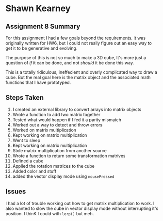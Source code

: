 # Shawn Kearney

## Assignment 8 Summary

For this assignment I had a few goals beyond the requirements. It was originally written for HW6, but I could not really figure out an easy way to get it to be generative and evolving.

The purpose of this is not so much to make a 3D cube, It's more just a question of *if* it can be done, and not *should* it be done this way.

This is a totally ridiculous, ineffecient and overly complicated way to draw a cube. But the real goal here is the matrix object and the associated math functions that I have prototyped.

## Steps Taken
1. I created an external library to convert arrays into matrix objects
2. Wrote a function to add two matrix together
3. Tested what would happen if I fed it a parity mismatch
4. Worked out a way to detect and throw errors
5. Worked on matrix multiplication
6. Kept working on matrix multiplication
7. Went to sleep
8. Kept working on matrix multiplication
9. Stole matrix multiplication from another source
10. Wrote a function to return some transformation matrives
11. Defined a cube
12. Applied the rotation matrices to the cube
13. Added color and stuff
14. added the vector display mode using `mousePressed`

## Issues

I had a lot of trouble working out how to get matrix multiplication to work. I also wanted to slow the cube in vector display mode without interrupting it's position. I thinK I could with `lerp()` but meh.
